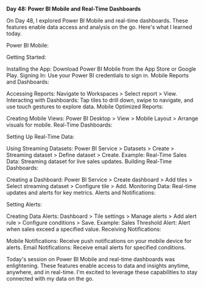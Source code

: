 **Day 48: Power BI Mobile and Real-Time Dashboards**

 On Day 48, I explored Power BI Mobile and real-time dashboards. These features enable data access and analysis on the go. Here's what I learned today.

Power BI Mobile:

Getting Started:

Installing the App:
Download Power BI Mobile from the App Store or Google Play.
Signing In:
Use your Power BI credentials to sign in.
Mobile Reports and Dashboards:

Accessing Reports:
Navigate to Workspaces > Select report > View.
Interacting with Dashboards:
Tap tiles to drill down, swipe to navigate, and use touch gestures to explore data.
Mobile Optimized Reports:

Creating Mobile Views:
Power BI Desktop > View > Mobile Layout > Arrange visuals for mobile.
Real-Time Dashboards:

Setting Up Real-Time Data:

Using Streaming Datasets:
Power BI Service > Datasets > Create > Streaming dataset > Define dataset > Create.
Example: Real-Time Sales Data:
Streaming dataset for live sales updates.
Building Real-Time Dashboards:

Creating a Dashboard:
Power BI Service > Create dashboard > Add tiles > Select streaming dataset > Configure tile > Add.
Monitoring Data:
Real-time updates and alerts for key metrics.
Alerts and Notifications:

Setting Alerts:

Creating Data Alerts:
Dashboard > Tile settings > Manage alerts > Add alert rule > Configure conditions > Save.
Example: Sales Threshold Alert:
Alert when sales exceed a specified value.
Receiving Notifications:

Mobile Notifications:
Receive push notifications on your mobile device for alerts.
Email Notifications:
Receive email alerts for specified conditions.


Today's session on Power BI Mobile and real-time dashboards was enlightening. These features enable access to data and insights anytime, anywhere, and in real-time. I'm excited to leverage these capabilities to stay connected with my data on the go.



